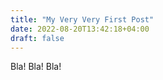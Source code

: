 ```yaml
---
title: "My Very Very First Post"
date: 2022-08-20T13:42:18+04:00
draft: false
---
```


Bla!
Bla!
Bla!
